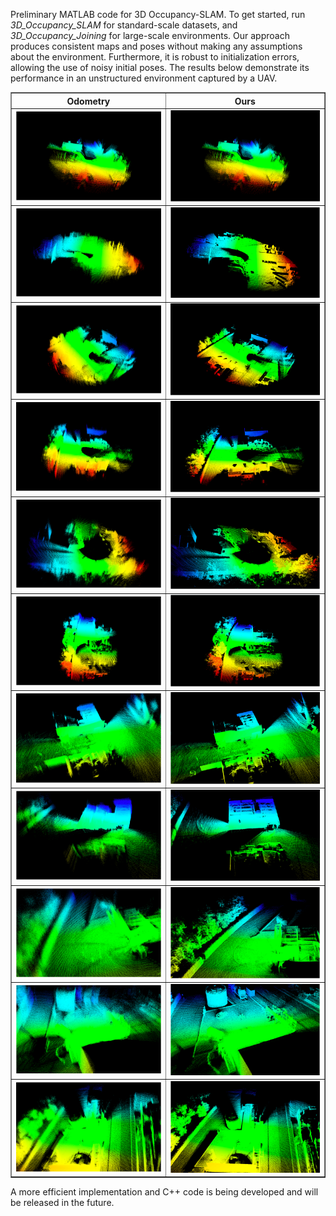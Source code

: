 Preliminary MATLAB code for 3D Occupancy-SLAM. To get started, run *3D_Occupancy_SLAM* for standard-scale datasets, and *3D_Occupancy_Joining* for large-scale environments. Our approach produces consistent maps and poses without making any assumptions about the environment. Furthermore, it is robust to initialization errors, allowing the use of noisy initial poses. The results below demonstrate its performance in an unstructured environment captured by a UAV.

<table border="1" width="100%">
  <tr>
    <th>Odometry</th> 
    <th>Ours</th>
  </tr>
  <tr>
    <td width="49%"><img src="https://github.com/WANGYINGYU/Occupancy-SLAM/blob/master/images/3D_ Preliminary/Odom_1.png?raw=true"></td> 
    <td width="50.5%"><img src="https://github.com/WANGYINGYU/Occupancy-SLAM/blob/master/images/3D_ Preliminary/Odom_1.png?raw=true"></td>
  </tr>
  <tr>
    <td><img src="https://github.com/WANGYINGYU/Occupancy-SLAM/blob/master/images/3D_ Preliminary/Odom_2.png?raw=true"></td> 
    <td><img src="https://github.com/WANGYINGYU/Occupancy-SLAM/blob/master/images/3D_ Preliminary/Ours_2.png?raw=true"></td>
  </tr>
    <td><img src="https://github.com/WANGYINGYU/Occupancy-SLAM/blob/master/images/3D_ Preliminary/Odom_3.png?raw=true"></td> 
    <td><img src="https://github.com/WANGYINGYU/Occupancy-SLAM/blob/master/images/3D_ Preliminary/Ours_3.png?raw=true"></td>
  </tr>
    <td><img src="https://github.com/WANGYINGYU/Occupancy-SLAM/blob/master/images/3D_ Preliminary/Odom_4.png?raw=true"></td> 
    <td><img src="https://github.com/WANGYINGYU/Occupancy-SLAM/blob/master/images/3D_ Preliminary/Ours_4.png?raw=true"></td>
	</tr>
    <td><img src="https://github.com/WANGYINGYU/Occupancy-SLAM/blob/master/images/3D_ Preliminary/Odom_5.png?raw=true"></td> 
    <td><img src="https://github.com/WANGYINGYU/Occupancy-SLAM/blob/master/images/3D_ Preliminary/Ours_5.png?raw=true"></td>
</tr>
    <td><img src="https://github.com/WANGYINGYU/Occupancy-SLAM/blob/master/images/3D_ Preliminary/Odom_6.png?raw=true"></td> 
    <td><img src="https://github.com/WANGYINGYU/Occupancy-SLAM/blob/master/images/3D_ Preliminary/Ours_6.png?raw=true"></td>
</tr>
    <td><img src="https://github.com/WANGYINGYU/Occupancy-SLAM/blob/master/images/3D_ Preliminary/Odom_7.png?raw=true"></td> 
    <td><img src="https://github.com/WANGYINGYU/Occupancy-SLAM/blob/master/images/3D_ Preliminary/Ours_7.png?raw=true"></td>
	</tr>
    <td><img src="https://github.com/WANGYINGYU/Occupancy-SLAM/blob/master/images/3D_ Preliminary/Odom_8.png?raw=true"></td> 
    <td><img src="https://github.com/WANGYINGYU/Occupancy-SLAM/blob/master/images/3D_ Preliminary/Ours_8.png?raw=true"></td> 
	</tr>
    <td><img src="https://github.com/WANGYINGYU/Occupancy-SLAM/blob/master/images/3D_ Preliminary/Odom_9.png?raw=true"></td> 
    <td><img src="https://github.com/WANGYINGYU/Occupancy-SLAM/blob/master/images/3D_ Preliminary/Ours_9.png?raw=true"></td>
	</tr>
    <td><img src="https://github.com/WANGYINGYU/Occupancy-SLAM/blob/master/images/3D_ Preliminary/Odom_10.png?raw=true"></td> 
    <td><img src="https://github.com/WANGYINGYU/Occupancy-SLAM/blob/master/images/3D_ Preliminary/Ours_10.png?raw=true"></td>
</tr>
    <td><img src="https://github.com/WANGYINGYU/Occupancy-SLAM/blob/master/images/3D_ Preliminary/Odom_11.png?raw=true"></td> 
    <td><img src="https://github.com/WANGYINGYU/Occupancy-SLAM/blob/master/images/3D_ Preliminary/Ours_11.png?raw=true"></td>
</table>



A more efficient implementation and C++ code is being developed and will be released in the future.
